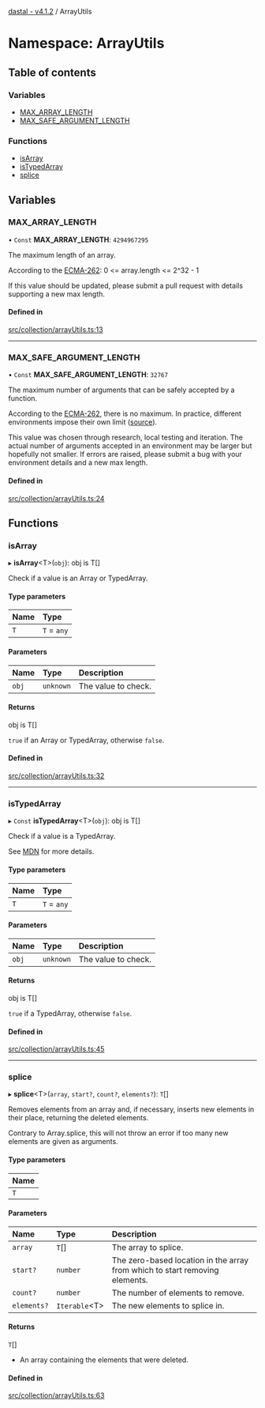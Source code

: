 [dastal - v4.1.2](../README.md) / ArrayUtils

# Namespace: ArrayUtils

## Table of contents

### Variables

- [MAX\_ARRAY\_LENGTH](arrayutils.md#max_array_length)
- [MAX\_SAFE\_ARGUMENT\_LENGTH](arrayutils.md#max_safe_argument_length)

### Functions

- [isArray](arrayutils.md#isarray)
- [isTypedArray](arrayutils.md#istypedarray)
- [splice](arrayutils.md#splice)

## Variables

### MAX\_ARRAY\_LENGTH

• `Const` **MAX\_ARRAY\_LENGTH**: ``4294967295``

The maximum length of an array.

According to the [ECMA-262](https://tc39.es/ecma262/#array-index):
    0 <= array.length <= 2^32 - 1

If this value should be updated, please
submit a pull request with details supporting a new max length.

#### Defined in

[src/collection/arrayUtils.ts:13](https://github.com/havelessbemore/dastal/blob/20d3f8b/src/collection/arrayUtils.ts#L13)

___

### MAX\_SAFE\_ARGUMENT\_LENGTH

• `Const` **MAX\_SAFE\_ARGUMENT\_LENGTH**: ``32767``

The maximum number of arguments that can be safely accepted by a function.

According to the [ECMA-262](https://tc39.es/ecma262/#sec-list-and-record-specification-type), there is no maximum. In practice, different
environments impose their own limit ([source](https://stackoverflow.com/questions/22747068/is-there-a-max-number-of-arguments-javascript-functions-can-accept)).

This value was chosen through research, local testing and iteration. The actual number of arguments
accepted in an environment may be larger but hopefully not smaller. If errors are raised,
please submit a bug with your environment details and a new max length.

#### Defined in

[src/collection/arrayUtils.ts:24](https://github.com/havelessbemore/dastal/blob/20d3f8b/src/collection/arrayUtils.ts#L24)

## Functions

### isArray

▸ **isArray**<T\>(`obj`): obj is T[]

Check if a value is an Array or TypedArray.

#### Type parameters

| Name | Type |
| :------ | :------ |
| `T` | `T` = `any` |

#### Parameters

| Name | Type | Description |
| :------ | :------ | :------ |
| `obj` | `unknown` | The value to check. |

#### Returns

obj is T[]

`true` if an Array or TypedArray, otherwise `false`.

#### Defined in

[src/collection/arrayUtils.ts:32](https://github.com/havelessbemore/dastal/blob/20d3f8b/src/collection/arrayUtils.ts#L32)

___

### isTypedArray

▸ `Const` **isTypedArray**<T\>(`obj`): obj is T[]

Check if a value is a TypedArray.

See [MDN](https://developer.mozilla.org/en-US/docs/Web/JavaScript/Reference/Global_Objects/TypedArray)
for more details.

#### Type parameters

| Name | Type |
| :------ | :------ |
| `T` | `T` = `any` |

#### Parameters

| Name | Type | Description |
| :------ | :------ | :------ |
| `obj` | `unknown` | The value to check. |

#### Returns

obj is T[]

`true` if a TypedArray, otherwise `false`.

#### Defined in

[src/collection/arrayUtils.ts:45](https://github.com/havelessbemore/dastal/blob/20d3f8b/src/collection/arrayUtils.ts#L45)

___

### splice

▸ **splice**<T\>(`array`, `start?`, `count?`, `elements?`): `T`[]

Removes elements from an array and, if necessary, inserts new elements in their place, returning the deleted elements.

Contrary to Array.splice, this will not throw an error if too many new elements are given as arguments.

#### Type parameters

| Name |
| :------ |
| `T` |

#### Parameters

| Name | Type | Description |
| :------ | :------ | :------ |
| `array` | `T`[] | The array to splice. |
| `start?` | `number` | The zero-based location in the array from which to start removing elements. |
| `count?` | `number` | The number of elements to remove. |
| `elements?` | `Iterable`<T\> | The new elements to splice in. |

#### Returns

`T`[]

- An array containing the elements that were deleted.

#### Defined in

[src/collection/arrayUtils.ts:63](https://github.com/havelessbemore/dastal/blob/20d3f8b/src/collection/arrayUtils.ts#L63)
